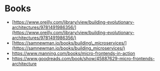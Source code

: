 # Books

* [https://www.oreilly.com/library/view/building-evolutionary-architectures/9781491986356/](https://www.oreilly.com/library/view/building-evolutionary-architectures/9781491986356/)
* [https://samnewman.io/books/building\_microservices/](https://samnewman.io/books/building_microservices/)
* https://www.manning.com/books/micro-frontends-in-action
* https://www.goodreads.com/book/show/45887629-micro-frontends-architecture



